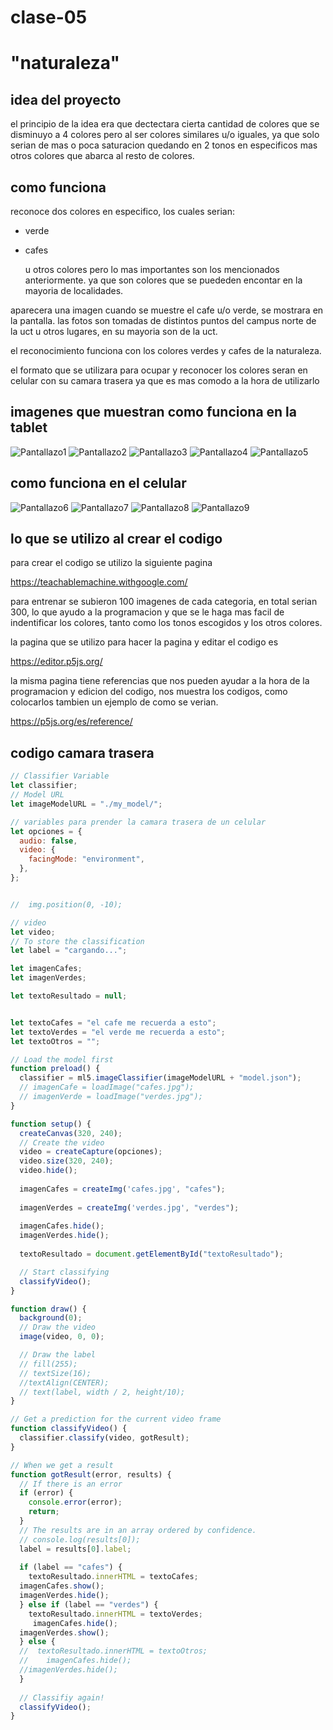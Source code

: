 # clase-05

# "naturaleza"

## idea del proyecto

el principio de la idea era que dectectara cierta cantidad de colores que se disminuyo a 4 colores pero al ser colores similares u/o iguales, ya que solo serian de mas o poca saturacion  quedando en 2 tonos en especificos mas otros colores que abarca al resto de colores.


##  como funciona 

reconoce dos colores en especifico, los cuales serian:
- verde
- cafes

   u otros colores pero lo mas importantes son los mencionados anteriormente.
  ya que son colores que se puededen encontar en la mayoria de localidades. 

 aparecera una imagen cuando se muestre el cafe u/o verde, se mostrara en la pantalla.
 las fotos son  tomadas de distintos puntos del campus norte de la uct u otros lugares, en su mayoria son de la uct.

 el reconocimiento funciona con los colores verdes y cafes de la naturaleza.

 el formato que se utilizara para ocupar y reconocer los colores seran en celular con su camara trasera ya que es mas comodo a la hora de utilizarlo

 




## imagenes que muestran como funciona en la tablet 


![Pantallazo1](SmartSelect_20241010_220334_Chrome.jpg
)
![Pantallazo2](Screenshot_20241010_220718_Chrome.jpg)
![Pantallazo3](Screenshot_20241010_220742_Chrome.jpg)
![Pantallazo4](Screenshot_20241010_222621_Chrome.jpg)
![Pantallazo5](Screenshot_20241010_222658_Chrome.jpg)


## como funciona en el celular

![Pantallazo6](Screenshot_20241011-094708-946.png)
![Pantallazo7](Screenshot_20241011-094745-481.png)
![Pantallazo8](Screenshot_20241011-095022-452.png)
![Pantallazo9](Screenshot_20241011-095038-831.png)

## lo que se utilizo al crear el codigo

para crear el codigo se utilizo la siguiente pagina

<https://teachablemachine.withgoogle.com/>

 para entrenar se subieron 100 imagenes de cada categoria, en total serian 300, lo que ayudo a la programacion y que se le haga mas facil de indentificar los colores, tanto como los tonos escogidos y los otros colores.
 
 la pagina que se utilizo para hacer la pagina y editar el codigo es

<https://editor.p5js.org/>

la misma pagina tiene referencias que nos pueden ayudar a la hora de la programacion y edicion del codigo, nos muestra los codigos, como colocarlos tambien un ejemplo de como se verian.

<https://p5js.org/es/reference/>

## codigo camara trasera

```javascript
// Classifier Variable
let classifier;
// Model URL
let imageModelURL = "./my_model/";

// variables para prender la camara trasera de un celular 
let opciones = {
  audio: false,
  video: {
    facingMode: "environment",
  },
};


//  img.position(0, -10);

// video
let video;
// To store the classification
let label = "cargando...";

let imagenCafes;
let imagenVerdes;

let textoResultado = null;


let textoCafes = "el cafe me recuerda a esto";
let textoVerdes = "el verde me recuerda a esto";
let textoOtros = "";

// Load the model first
function preload() {
  classifier = ml5.imageClassifier(imageModelURL + "model.json");
  // imagenCafe = loadImage("cafes.jpg");
  // imagenVerde = loadImage("verdes.jpg");
}

function setup() {
  createCanvas(320, 240);
  // Create the video
  video = createCapture(opciones);
  video.size(320, 240);
  video.hide();
  
  imagenCafes = createImg('cafes.jpg', "cafes");
  
  imagenVerdes = createImg('verdes.jpg', "verdes");
  
  imagenCafes.hide();
  imagenVerdes.hide();
  
  textoResultado = document.getElementById("textoResultado");

  // Start classifying
  classifyVideo();
}

function draw() {
  background(0);
  // Draw the video
  image(video, 0, 0);

  // Draw the label
  // fill(255);
  // textSize(16);
  //textAlign(CENTER);
  // text(label, width / 2, height/10);
}

// Get a prediction for the current video frame
function classifyVideo() {
  classifier.classify(video, gotResult);
}

// When we get a result
function gotResult(error, results) {
  // If there is an error
  if (error) {
    console.error(error);
    return;
  }
  // The results are in an array ordered by confidence.
  // console.log(results[0]);
  label = results[0].label;
  
  if (label == "cafes") {  
    textoResultado.innerHTML = textoCafes;
  imagenCafes.show();
  imagenVerdes.hide();
  } else if (label == "verdes") {
    textoResultado.innerHTML = textoVerdes;
     imagenCafes.hide();
  imagenVerdes.show();
  } else {
  //  textoResultado.innerHTML = textoOtros;
  //    imagenCafes.hide();
  //imagenVerdes.hide();
  }
  
  // Classifiy again!
  classifyVideo();
}
```


